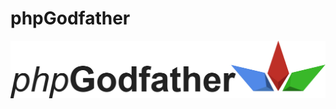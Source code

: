 phpGodfather
============
![alt tag](https://github.com/zivoradmilekic/phpGodfather/raw/master/logotype_and_sign.jpg)
